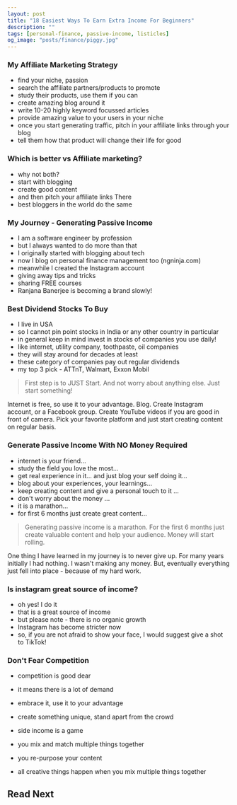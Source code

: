 ```yaml
---
layout: post
title: "18 Easiest Ways To Earn Extra Income For Beginners"
description: ""
tags: [personal-finance, passive-income, listicles]
og_image: "posts/finance/piggy.jpg"
---
```


<!-- {% include image.html path="posts/finance/piggy.jpg" path-detail="posts/finance/piggy.jpg" alt="Make Passive Income" %} -->



### My Affiliate Marketing Strategy
- find your niche, passion 
- search the affiliate partners/products to promote
- study their products, use them if you can 
- create amazing blog around it 
- write 10-20 highly keyword focussed articles 
- provide amazing value to your users in your niche
- once you start generating traffic, pitch in your affiliate links through your blog
- tell them how that product will change their life for good



### Which is better vs Affiliate marketing?
- why not both?
- start with blogging 
- create good content 
- and then pitch your affiliate links There 
- best bloggers in the world do the same 




### My Journey - Generating Passive Income
- I am a software engineer by profession 
- but I always wanted to do more than that 
- I originally started with blogging about tech
- now I blog on personal finance management too (ngninja.com) 
- meanwhile I created the Instagram account 
- giving away tips and tricks
- sharing FREE courses
- Ranjana Banerjee is becoming a brand slowly!





### Best Dividend Stocks To Buy
 - I live in USA 
 - so I cannot pin point stocks in India or any other country in particular
 - in general keep in mind invest in stocks of companies you use daily! 
 - like internet, utility company, toothpaste, oil companies
 - they will stay around for decades at least 
 - these category of companies pay out regular dividends
 - my top 3 pick - ATTnT, Walmart, Exxon Mobil



> First step is to JUST Start. And not worry about anything else. Just start something!

Internet is free, so use it to your advantage. Blog. Create Instagram account, or a Facebook group. Create YouTube videos if you are good in front of camera. Pick your favorite platform and just start creating content on regular basis.



### Generate Passive Income With NO Money Required
- internet is your friend... 
- study the field you love the most... 
- get real experience in it... and just blog your self doing it...
- blog about your experiences, your learnings... 
- keep creating content and give a personal touch to it ... 
- don't worry about the money ... 
- it is a marathon... 
- for first 6 months just create great content...




> Generating passive income is a marathon. For the first 6 months just create valuable content and help your audience. Money will start rolling.

One thing I have learned in my journey is to never give up. For many years initially I had nothing. I wasn't making any money. But, eventually everything just fell into place - because of my hard work. 



### Is instagram great source of income?
- oh yes! I do it 
- that is a great source of income 
- but please note - there is no organic growth
- Instagram has become stricter now
- so, if you are not afraid to show your face, I would suggest give a shot to TikTok!




### Don't Fear Competition
- competition is good dear 
- it means there is a lot of demand
- embrace it, use it to your advantage
- create something unique, stand apart from the crowd




- side income is a game 
- you mix and match multiple things together 
- you re-purpose your content 
- all creative things happen when you mix multiple things together 



## Read Next

<!-- [How to make passive income? More importantly - WHY?](http://ngninja.com/posts/how-to-make-passive-income) -->



